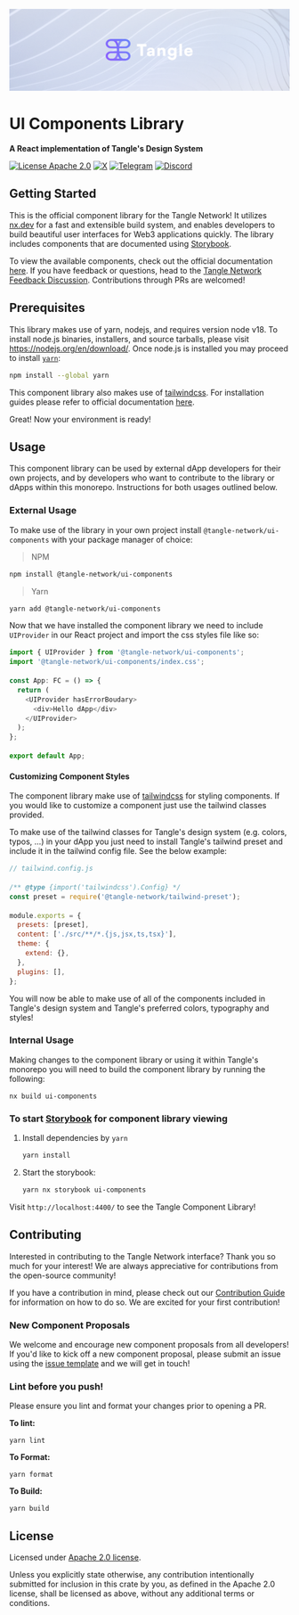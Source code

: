 <div align="center">
<a href="https://www.tangle.tools/">

![Tangle Logo](../../.github/assets/tangle-banner.png)
</a>

</div>

# UI Components Library

<p align="left">
    <strong> A React implementation of Tangle's Design System </strong>
    <br />
</p>

[![License Apache 2.0](https://img.shields.io/badge/License-Apache%202.0-blue.svg?style=flat-square)](https://www.apache.org/licenses/LICENSE-2.0.html)
[![X](https://img.shields.io/badge/follow-%40tangle_network-1DA1F2?logo=x&style=flat-square)](https://x.com/tangle_network)
[![Telegram](https://img.shields.io/badge/Telegram-gray?logo=telegram)](https://t.me/tanglenet)
[![Discord](https://img.shields.io/discord/833784453251596298.svg?style=flat-square&label=Discord&logo=discord)](https://discord.gg/cv8EfJu3Tn)

<h2 id="start"> Getting Started </h2>

This is the official component library for the Tangle Network! It utilizes [nx.dev](https://nx.dev/) for a fast and extensible build system, and enables developers to build beautiful user interfaces for Web3 applications quickly. The library includes components that are documented using [Storybook](https://storybook.js.org/).

To view the available components, check out the official documentation [here](https://tangle-network.github.io/dapp/). If you have feedback or questions, head to the [Tangle Network Feedback Discussion](https://github.com/tangle-network/feedback/discussions/categories/dapp-feedback). Contributions through PRs are welcomed!

## Prerequisites

This library makes use of yarn, nodejs, and requires version node v18. To install node.js binaries, installers, and source tarballs, please visit https://nodejs.org/en/download/. Once node.js is installed you may proceed to install [`yarn`](https://classic.yarnpkg.com/en/docs/install):

```bash
npm install --global yarn
```

This component library also makes use of [tailwindcss](https://tailwindcss.com/). For installation guides please refer to official documentation [here](https://tailwindcss.com/docs/installation/framework-guides).

Great! Now your environment is ready!

## Usage

This component library can be used by external dApp developers for their own projects, and by developers who want to contribute to the library or dApps within this monorepo. Instructions for both usages outlined below.

### External Usage

To make use of the library in your own project install `@tangle-network/ui-components` with your package manager of choice:

> NPM

```bash
npm install @tangle-network/ui-components
```

> Yarn

```bash
yarn add @tangle-network/ui-components
```

Now that we have installed the component library we need to include `UIProvider` in our React project and import the css styles file like so:

```js
import { UIProvider } from '@tangle-network/ui-components';
import '@tangle-network/ui-components/index.css';

const App: FC = () => {
  return (
    <UIProvider hasErrorBoudary>
      <div>Hello dApp</div>
    </UIProvider>
  );
};

export default App;
```

#### Customizing Component Styles

The component library make use of [tailwindcss](https://tailwindcss.com/) for styling components. If you would like to customize a component just use the tailwind classes provided.

To make use of the tailwind classes for Tangle's design system (e.g. colors, typos, …) in your dApp you just need to install Tangle's tailwind preset and include it in the tailwind config file. See the below example:

```js
// tailwind.config.js

/** @type {import('tailwindcss').Config} */
const preset = require('@tangle-network/tailwind-preset');

module.exports = {
  presets: [preset],
  content: ['./src/**/*.{js,jsx,ts,tsx}'],
  theme: {
    extend: {},
  },
  plugins: [],
};
```

You will now be able to make use of all of the components included in Tangle's design system and Tangle's preferred colors, typography and styles!

### Internal Usage

Making changes to the component library or using it within Tangle's monorepo you will need to build the component library by running the following:

```
nx build ui-components
```

### To start [Storybook](https://storybook.js.org/) for component library viewing

1. Install dependencies by `yarn`

   ```bash
   yarn install
   ```

2. Start the storybook:

   ```bash
   yarn nx storybook ui-components
   ```

Visit `http://localhost:4400/` to see the Tangle Component Library!

<h2 id="contribute"> Contributing </h2>

Interested in contributing to the Tangle Network interface? Thank you so much for your interest! We are always appreciative for contributions from the open-source community!

If you have a contribution in mind, please check out our [Contribution Guide](../../.github/CONTRIBUTING.md) for information on how to do so. We are excited for your first contribution!

### New Component Proposals

We welcome and encourage new component proposals from all developers! If you'd like to kick off a new component proposal, please submit an issue using the [issue template](https://github.com/tangle-network/dapp/issues/new/choose) and we will get in touch!

### Lint before you push!

Please ensure you lint and format your changes prior to opening a PR.

**To lint:**

```
yarn lint
```

**To Format:**

```
yarn format
```

**To Build:**

```
yarn build
```

<h2 id="license"> License </h2>

Licensed under <a href="https://github.com/tangle-network/dapp/blob/develop/LICENSE">Apache 2.0 license</a>.

Unless you explicitly state otherwise, any contribution intentionally submitted for inclusion in this crate by you, as defined in the Apache 2.0 license, shall be licensed as above, without any additional terms or conditions.

